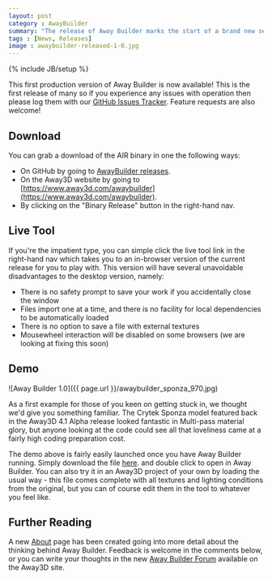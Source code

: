 ```yaml
---
layout: post
category : AwayBuilder
summary: "The release of Away Builder marks the start of a brand new set of open source resources from The Away Foundation"
tags : [News, Releases]
image : awaybuilder-released-1-0.jpg
---
```

{% include JB/setup %}

This first production version of Away Builder is now available! This is the first release of many so if you experience any issues with operation then please log them with our [GitHub Issues Tracker](https://github.com/awaytools/AwayBuilder/issues). Feature requests are also welcome!

## Download

You can grab a download of the AIR binary in one the following ways:

- On GitHub by going to [AwayBuilder releases](https://github.com/awaytools/AwayBuilder/releases).
- On the Away3D website by going to [https://www.away3d.com/awaybuilder](https://www.away3d.com/awaybuilder).
- By clicking on the "Binary Release" button in the right-hand nav.

## Live Tool

If you're the impatient type, you can simple click the live tool link in the right-hand nav which takes you to an in-browser version of the current release for you to play with. This version will have several unavoidable disadvantages to the desktop version, namely:

- There is no safety prompt to save your work if you accidentally close the window
- Files import one at a time, and there is no facility for local dependencies to be automatically loaded
- There is no option to save a file with external textures
- Mousewheel interaction will be disabled on some browsers (we are looking at fixing this soon)

## Demo

![Away Builder 1.0]({{ page.url }}/awaybuilder_sponza_970.jpg)

As a first example for those of you keen on getting stuck in, we thought we'd give you something familiar. The Crytek Sponza model featured back in the Away3D 4.1 Alpha release looked fantastic in Multi-pass material glory, but anyone looking at the code could see all that loveliness came at a fairly high coding preparation cost.

The demo above is fairly easily launched once you have Away Builder running. Simply download the file [here](/assets/awd/sponza_lights_textures.awd). and double click to open in Away Builder. You can also try it in an Away3D project of your own by loading the usual way - this file comes complete with all textures and lighting conditions from the original, but you can of course edit them in the tool to whatever you feel like.

## Further Reading

A new [About](/awaybuilder/about) page has been created going into more detail about the thinking behind Away Builder. Feedback is welcome in the comments below, or you can write your thoughts in the new [Away Builder Forum](http://away3d.com/forum/viewcategory/66/) available on the Away3D site.